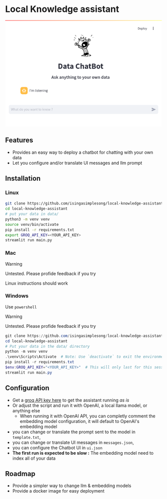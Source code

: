 # Local Knowledge assistant

<p align="center">
  <img src="screenshot.png" alt="lka screenshot"/>
</p>

## Features

- Provides an easy way to deploy a chatbot for chatting with your own data
- Let you configure and/or translate UI messages and llm prompt

## Installation

### Linux

```bash
git clone https://github.com/isingasimplesong/local-knowledge-assistant.git
cd local-knowledge-assistant
# put your data in data/
python3 -m venv venv
source venv/bin/activate
pip install -r requirements.txt
export GROQ_API_KEY=<YOUR_API_KEY>
streamlit run main.py
```

### Mac

> [!warning]
> Untested. Please profide feedback if you try

Linux instructions should work

### Windows

Use `powershell`

> [!warning]
> Untested. Please profide feedback if you try

```powershell
git clone https://github.com/isingasimplesong/local-knowledge-assistant.git
cd local-knowledge-assistant
# Put your data in the data/ directory
python -m venv venv
.\venv\Scripts\Activate  # Note: Use `deactivate` to exit the environment when done
pip install -r requirements.txt
$env:GROQ_API_KEY="<YOUR_API_KEY>"  # This will only last for this session; consider adding it to your profile
streamlit run main.py

```

## Configuration

- Get a [groq API key here](https://console.groq.com/) to get the assistant running *as is*
- Or adjust the script and run it with OpenAI, a local llama model, or anything else
  - When running it with OpenAI API, you can completly comment the embedding
    model configuration, it will default to OpenAI's embedding model
- you can change or translate the prompt sent to the model in `template.txt`,
- you can change or translate UI messages in `messages.json`,
- you can configure the Chatbot UI in `ui.json`
- **The first run is expected to be slow :** The embedding model need to index
  all of your data

## Roadmap

- Provide a simpler way to change llm & embedding models
- Provide a docker image for easy deployment
